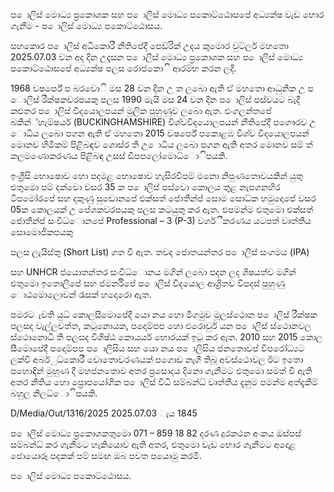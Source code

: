 ප ොලිස් මොධ්‍ය ප්‍රකොශක සහ ප ොලිස් මොධ්‍ය පකොට්ඨොසපේ අධ්‍යක්ෂ වැඩ භොර ගැනීම - ප ොලිස් මොධ්‍ය පකොට්ඨොසය.

සහකොර ප ොලිස් අධිකොරී නීතිපේදී පෙඩ්රික් උදය කුමොර වුට්ලර් මහතො 2025.07.03 වන අද දින උදෑසන ප ොලිස් මොධ්‍ය ප්‍රකොශක සහ ප ොලිස් මොධ්‍ය පකොට්ඨොසපේ අධ්‍යක්ෂ පලස රොජකොි ආරම්භ කරන ලදි.

1968 වෂර්පේ ප බරවොි මස 28 වන දින උ ත ලබො ඇති ඒ මහතො ආධුනික උ ප ොලිස් රීක්ෂකවරපයකු පලස 1990 මැයි මස 24 වන දින ප ොලිස් පස්වයට බැදී කළුතර ප ොලිස් විදයොලපයන් මූලික පුහුණුව ලබො ඇත. එංගලන්තපේ බකින්්හැම්ෂයර් (BUCKINGHAMSHIRE) විශ්වවිදයොලපයන් නීතිපේදී පගෞරව උ ොධිය ලබො පගන ඇති ඒ මහතො 2015 වෂර්පේ පකොළඹ විශ්ව විදයොලපයන් මොනව හිමිකම් පිළිබඳව ශොස්ර ති උ ොධිය ලබො පගන ඇති අතර මොනව සම් ත් කලමණොකරණය පිළිබඳ උසස් ඩිපපලෝමොධ්‍ොිපයකි.

ඉංග්‍රීසි භොෂොව හො පදමළ භොෂොව හැසිරවීපම් මනො නිපුණතොවයකින් යුතු එතුමො පම් දක්වො වසර 35 ක ප ොලිස් පස්වො කොලය තුළ නැපගනහිර ටිපමෝරපේ සහ දකුණු සුඩොනපේ එක්සත් ජොතීන්ප් සොම සොධ්‍ක හමුදොපේ වසර 05ක කොලයක් උ පේශකවරපයකු පලස කටයුතු කර ඇත. එපමන්ම එතුමො එක්සත් ජොතීන්ප් සංවිධ්‍ොනපේ Professional – 3 (P-3) වගර්ීකරණය යටපත් වෘත්තීය සොමොජිකපයකු

පලස ලැයිස්තු (Short List) ගත වී ඇත. තවද ජොතයන්තර ප ොලිස් සංගමය (IPA)

සහ UNHCR ජයොතන්තර සංවිධ්‍ොනය මගින් ලබො පදන ලද ශිෂයත්ව මගින් එතුමො ඉතොලිපේ සහ ජමර්නිපේ ප ොලිස් විදයොල ආශ්‍රිතව විපදස් පුහුණු ොඨමොලොවන් රැසක් හදොරො ඇත.

පමරට ැවති යුධ්‍ කොලසීමොපේදී යො නය හො මීගමුව මූලස්ථොන ප ොලිස් රීක්ෂක පලසද වැල්ලවත්ත, කටුනොයක, පදොම්පප හො එරොවුර් යන ප ොලිස් ස්ථොනවල ස්ථොනොධි ති පලසද විශිෂ්ඨ කොයර්ය භොරයක් ඉටු කර ඇත. 2010 සහ 2015 කොල සීමොපේදී පදොම්පප ප ොලිසිය සහ යො නය ප ොලිසිය ජනතොවප් විපරෝධ්‍යට ලක්වී අබර්ුධ්‍කොරී වොතොවරණයක් පගොඩ නැගී තිබූ අවස්ථොවල ඊට ඉතො පහොඳින් මුහුණ දී මහජනතොව අතර ප්‍රසොදය දිනො ගැනීමට එතුමො සමත් වී ඇති අතර නීතිය හො ප්‍රොපයෝගික ප ොලිස් විධි සම්බන්ධ්‍ වෘත්තීය දැනුම පමන්ම අත්දැකීම් බහුල නිලධ්‍ොිපයකි.

D/Media/Out/1316/2025 2025.07.03 ැය 1845

ප ොලිස් මොධ්‍ය ප්‍රකොශකතුමො 071 – 859 18 82 දරණ දුරකථන අංකය ඔස්පස් සම්බන්ධ්‍ කර ගැනීමට හැකියොව ඇති අතර, එතුමො වැඩ භොර ගැනීමට අදොළ ඡොයොරූ පදකක් පම් සමඟ ඔබ පවත පයොමු කරමි.

ප ොලිස් මොධ්‍ය පකොට්ඨොසය.